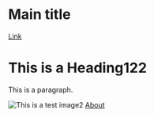 # Main title
[Link](test.html)

<html>

<link rel="icon" href="data:image/svg+xml,<svg xmlns=%22http://www.w3.org/2000/svg%22 viewBox=%220 0 100 100%22><text y=%22.9em%22 font-size=%2290%22>🖇️</text></svg>"></link>
	
<head>

<title>My Page Title 248</title>

<link rel="icon" type="image/x-icon" href="/images/favicon.ico">

</head>

<body>

<h1>This is a Heading122</h1>

<p>This is a paragraph.</p>
	<img src="https://pyrodusk.github.io/dbe/docs/images/Pasted image 20220318205823.png" alt="This is a test image2">
	<a href="test.html" title="Test1">About</a>
</body>
	
</html>
